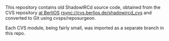 This repository contains old ShadowIRCd source code, obtained from the CVS repository [at BerliOS](http://developer.berlios.de/projects/shadowircd/) <rsync://cvs.berlios.de/shadowircd_cvs> and converted to Git using cvsps/reposurgeon.

Each CVS module, being fairly small, was imported as a separate branch in this repo.
